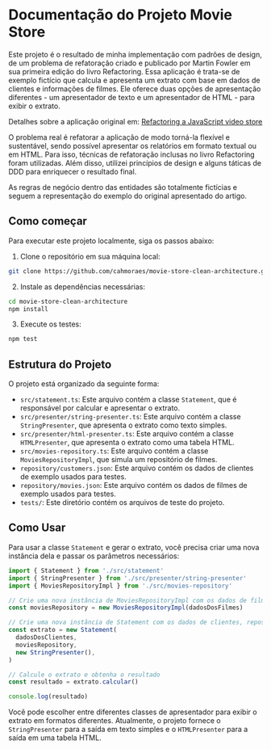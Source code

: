 # Documentação do Projeto Movie Store

Este projeto é o resultado de minha implementação com padrões de design, de um problema de refatoração criado e publicado por Martin Fowler em sua primeira edição do livro Refactoring.
Essa aplicação é trata-se de exemplo fictício que calcula e apresenta um extrato com base em dados de clientes e informações de filmes. Ele oferece duas opções de apresentação diferentes - um apresentador de texto e um apresentador de HTML - para exibir o extrato.

Detalhes sobre a aplicação original em: [Refactoring a JavaScript video store](https://www.martinfowler.com/articles/refactoring-video-store-js/)

O problema real é refatorar a aplicação de modo torná-la flexível e sustentável, sendo possível apresentar os relatórios em formato textual ou em HTML. Para isso, técnicas de refatoração inclusas no livro Refactoring foram utilizadas. Além disso, utilizei princípios de design e alguns táticas de DDD para enriquecer o resultado final.

As regras de negócio dentro das entidades são totalmente fictícias e seguem a representação do exemplo do original apresentado do artigo.

## Como começar

Para executar este projeto localmente, siga os passos abaixo:

1. Clone o repositório em sua máquina local:

```bash
git clone https://github.com/cahmoraes/movie-store-clean-architecture.git
```

2. Instale as dependências necessárias:

```bash
cd movie-store-clean-architecture
npm install
```

3. Execute os testes:

```bash
npm test
```

## Estrutura do Projeto

O projeto está organizado da seguinte forma:

- `src/statement.ts`: Este arquivo contém a classe `Statement`, que é responsável por calcular e apresentar o extrato.
- `src/presenter/string-presenter.ts`: Este arquivo contém a classe `StringPresenter`, que apresenta o extrato como texto simples.
- `src/presenter/html-presenter.ts`: Este arquivo contém a classe `HTMLPresenter`, que apresenta o extrato como uma tabela HTML.
- `src/movies-repository.ts`: Este arquivo contém a classe `MoviesRepositoryImpl`, que simula um repositório de filmes.
- `repository/customers.json`: Este arquivo contém os dados de clientes de exemplo usados para testes.
- `repository/movies.json`: Este arquivo contém os dados de filmes de exemplo usados para testes.
- `tests/`: Este diretório contém os arquivos de teste do projeto.

## Como Usar

Para usar a classe `Statement` e gerar o extrato, você precisa criar uma nova instância dela e passar os parâmetros necessários:

```typescript
import { Statement } from './src/statement'
import { StringPresenter } from './src/presenter/string-presenter'
import { MoviesRepositoryImpl } from './src/movies-repository'

// Crie uma nova instância de MoviesRepositoryImpl com os dados de filmes
const moviesRepository = new MoviesRepositoryImpl(dadosDosFilmes)

// Crie uma nova instância de Statement com os dados de clientes, repositório de filmes e apresentador
const extrato = new Statement(
  dadosDosClientes,
  moviesRepository,
  new StringPresenter(),
)

// Calcule o extrato e obtenha o resultado
const resultado = extrato.calcular()

console.log(resultado)
```

Você pode escolher entre diferentes classes de apresentador para exibir o extrato em formatos diferentes. Atualmente, o projeto fornece o `StringPresenter` para a saída em texto simples e o `HTMLPresenter` para a saída em uma tabela HTML.
